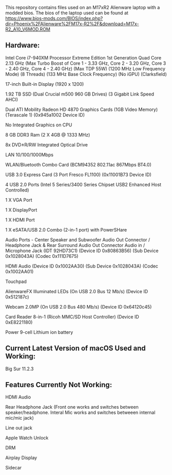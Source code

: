 This repository contains files used on an M17xR2 Alienware laptop with a modded bios. The bios of the laptop used can be found at https://www.bios-mods.com/BIOS/index.php?dir=Phoenix%2FAlienware%2FM17x-R2%2F&download=M17x-R2_A10_V6MOD.ROM

## Hardware:

Intel Core i7-940XM Processor Extreme Edition 1st Generation Quad Core 2.13 GHz (Max Turbo Boost of Core 1 - 3.33 GHz, Core 2 - 3.20 GHz, Core 3 - 2.40 GHz, Core 4 - 2.40 GHz) (Max TDP 55W) (1200 MHz Low Frequency Mode) (8 Threads) (133 MHz Base Clock Frequency) (No iGPU) (Clarksfield)

17-inch Built-in Display (1920 x 1200)

1.92 TB SSD (Dual Crucial m500 960 GB Drives) (3 Gigabit Link Speed AHCI)

Dual ATI Mobility Radeon HD 4870 Graphics Cards (1GB Video Memory) (Terascale 1) (0x945a1002 Device ID)

No Integrated Graphics on CPU

8 GB DDR3 Ram (2 X 4GB @ 1333 MHz)

8x DVD±R/RW Integrated Optical Drive

LAN 10/100/1000Mbps

WLAN/Bluetooth Combo Card (BCM94352 802.11ac 867Mbps BT4.0)

USB 3.0 Express Card (3 Port Fresco FL1100) (0x11001B73 Device ID)

4 USB 2.0 Ports (Intel 5 Series/3400 Series Chipset USB2 Enhanced Host Controlled)

1 X VGA Port

1 X DisplayPort

1 X HDMI Port

1 X eSATA/USB 2.0 Combo (2-in-1 port) with PowerSHare

Audio Ports - Center Speaker and Subwoofer Audio Out Connector / Headphone Jack & Rear Surround Audio Out Connector Audio in / Microphone Jack (IDT 92HD73C1) (Device ID 0x80863B56) (Sub Device 0x1028043A) (Codec 0x111D7675)

HDMI Audio (Device ID 0x1002AA30) (Sub Device 0x1028043A) (Codec 0x1002AA01)

Touchpad 

AlienwareFX Illuminated LEDs (On USB 2.0 Bus 12 Mb/s) (Device ID 0x512187c)

Webcam 2.0MP (On USB 2.0 Bus 480 Mb/s) (Device ID 0x64120c45)

Card Reader 8-in-1 (Ricoh MMC/SD Host Controller) (Device ID 0xE8221180)

Power 9-cell Lithium ion battery



## Current Latest Version of macOS Used and Working:
Big Sur 11.2.3


## Features Currently Not Working:

HDMI Audio

Rear Headphone Jack (Front one works and switches between speaker/headphone. Interal Mic works and switches betweeen internal mic/mic jack)

Line out jack

Apple Watch Unlock

DRM

Airplay Display

Sidecar
